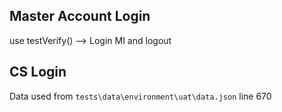 ## Master Account Login

use testVerify() --> Login MI and logout

## CS Login

Data used from `tests\data\environment\uat\data.json` line 670
